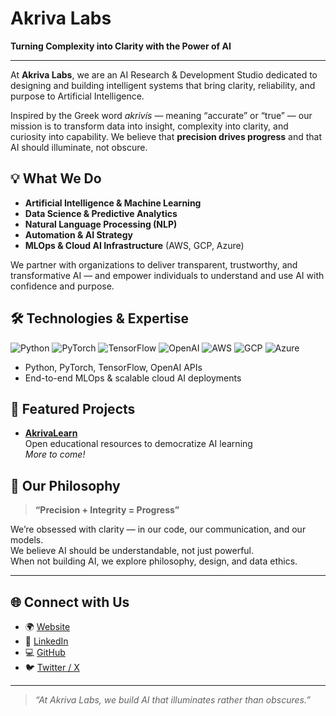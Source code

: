 # Akriva Labs

**Turning Complexity into Clarity with the Power of AI**

---

At **Akriva Labs**, we are an AI Research & Development Studio dedicated to designing and building intelligent systems that bring clarity, reliability, and purpose to Artificial Intelligence.

Inspired by the Greek word _akrivís_ — meaning “accurate” or “true” — our mission is to transform data into insight, complexity into clarity, and curiosity into capability. We believe that **precision drives progress** and that AI should illuminate, not obscure.

## 💡 What We Do

- **Artificial Intelligence & Machine Learning**
- **Data Science & Predictive Analytics**
- **Natural Language Processing (NLP)**
- **Automation & AI Strategy**
- **MLOps & Cloud AI Infrastructure** (AWS, GCP, Azure)

We partner with organizations to deliver transparent, trustworthy, and transformative AI — and empower individuals to understand and use AI with confidence and purpose.

## 🛠️ Technologies & Expertise

![Python](https://img.shields.io/badge/Python-3670A0?logo=python&logoColor=fff)
![PyTorch](https://img.shields.io/badge/PyTorch-EE4C2C?logo=pytorch&logoColor=fff)
![TensorFlow](https://img.shields.io/badge/TensorFlow-FF6F00?logo=tensorflow&logoColor=fff)
![OpenAI](https://img.shields.io/badge/OpenAI-412991?logo=openai&logoColor=fff)
![AWS](https://img.shields.io/badge/AWS-232F3E?logo=amazonaws&logoColor=fff)
![GCP](https://img.shields.io/badge/GCP-4285F4?logo=googlecloud&logoColor=fff)
![Azure](https://img.shields.io/badge/Azure-0078D4?logo=microsoftazure&logoColor=fff)

- Python, PyTorch, TensorFlow, OpenAI APIs
- End-to-end MLOps & scalable cloud AI deployments

## 🚀 Featured Projects

- **[AkrivaLearn](https://github.com/akrivalabs)**  
  Open educational resources to democratize AI learning  
  _More to come!_

## 🧭 Our Philosophy

> **“Precision + Integrity = Progress”**

We’re obsessed with clarity — in our code, our communication, and our models.  
We believe AI should be understandable, not just powerful.  
When not building AI, we explore philosophy, design, and data ethics.

---

## 🌐 Connect with Us

- 🌍 [Website](https://www.akrivalabs.com)
- 💼 [LinkedIn]([https://www.linkedin.com/in/akriva-labs-a20522390/])
- 💻 [GitHub](https://github.com/akrivalabs)
- 🐦 [Twitter / X](https://twitter.com/AkrivaLabs)

---

> _“At Akriva Labs, we build AI that illuminates rather than obscures.”_

